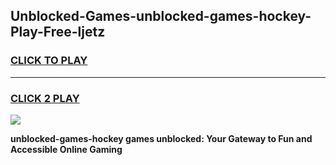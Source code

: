 
## Unblocked-Games-unblocked-games-hockey-Play-Free-ljetz
<h3>
<a href="https://premium76.site?title=unblocked-games-hockey&ref=18A1">CLICK TO PLAY</a></h3>
<hr>

<h3>
<a href="https://premium76.site?title=unblocked-games-hockey&ref=18A1">CLICK 2 PLAY</a>
  
</h3>

<a href="https://premium76.site?title=unblocked-games-hockey&ref=18A1"><img src="https://clearcache.store/games.png"></a>


**unblocked-games-hockey games unblocked: Your Gateway to Fun and Accessible Online Gaming**
